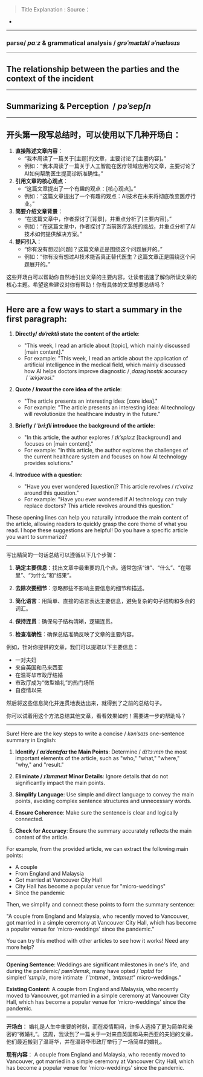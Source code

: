 > Title Explanation : 
> Source：



- 

---

### parse/ _pɑːz_  &  grammatical analysis / _ɡrəˈmætɪkl əˈnæləsɪs_




-----
## The relationship between the parties and the context of the incident



----


 ## Summarizing & Perception  / _pəˈsepʃn_

---


## 开头第一段写总结时，可以使用以下几种开场白：

1. **直接陈述文章内容**：
    - “我本周读了一篇关于[主题]的文章，主要讨论了[主要内容]。”
    - 例如：“我本周读了一篇关于人工智能在医疗领域应用的文章，主要讨论了AI如何帮助医生提高诊断准确性。”
2. **引用文章的核心观点**：
    - “这篇文章提出了一个有趣的观点：[核心观点]。”
    - 例如：“这篇文章提出了一个有趣的观点：AI技术在未来将彻底改变医疗行业。”
3. **简要介绍文章背景**：
    - “在这篇文章中，作者探讨了[背景]，并重点分析了[主要内容]。”
    - 例如：“在这篇文章中，作者探讨了当前医疗系统的挑战，并重点分析了AI技术如何提供解决方案。”
4. **提问引入**：
    - “你有没有想过[问题]？这篇文章正是围绕这个问题展开的。”
    - 例如：“你有没有想过AI技术能否真正替代医生？这篇文章正是围绕这个问题展开的。”

这些开场白可以帮助你自然地引出文章的主要内容，让读者迅速了解你所读文章的核心主题。希望这些建议对你有帮助！你有具体的文章想要总结吗？

----


## Here are a few ways to start a summary in the first paragraph:

1. **Directly/ _dəˈrektli_ state the content of the article**:
   - "This week, I read an article about [topic], which mainly discussed [main content]."
   - For example: "This week, I read an article about the application of artificial intelligence in the medical field, which mainly discussed how AI helps doctors improve diagnostic / _ˌdaɪəɡˈnɒstɪk_  accuracy  / _ˈækjərəsi_."

2. **Quote / _kwəʊt_ the core idea of the article**:
   - "The article presents an interesting idea: [core idea]."
   - For example: "The article presents an interesting idea: AI technology will revolutionize the healthcare industry in the future."

3. **Briefly  / _ˈbriːfli_ introduce the background of the article**:
   - "In this article, the author explores / _ɪkˈsplɔːz_ [background] and focuses on [main content]."
   - For example: "In this article, the author explores the challenges of the current healthcare system and focuses on how AI technology provides solutions."

4. **Introduce with a question**:
   - "Have you ever wondered [question]? This article revolves / _rɪˈvɒlvz_ around this question."
   - For example: "Have you ever wondered if AI technology can truly replace doctors? This article revolves around this question."

These opening lines can help you naturally introduce the main content of the article, allowing readers to quickly grasp the core theme of what you read. I hope these suggestions are helpful! Do you have a specific article you want to summarize?

---


写出精简的一句话总结可以遵循以下几个步骤：

1. **确定主要信息**：找出文章中最重要的几个点。通常包括“谁”、“什么”、“在哪里”、“为什么”和“结果”。

2. **去除次要细节**：忽略那些不影响主要信息的细节和描述。

3. **简化语言**：用简单、直接的语言表达主要信息，避免复杂的句子结构和多余的词汇。

4. **保持连贯**：确保句子结构清晰，逻辑连贯。

5. **检查准确性**：确保总结准确反映了文章的主要内容。

例如，针对你提供的文章，我们可以提取以下主要信息：
- 一对夫妇
- 来自英国和马来西亚
- 在温哥华市政厅结婚
- 市政厅成为“微型婚礼”的热门场所
- 自疫情以来

然后将这些信息简化并连贯地表达出来，就得到了之前的总结句子。

你可以试着用这个方法总结其他文章，看看效果如何！需要进一步的帮助吗？

---

Sure! Here are the key steps to write a concise / _kənˈsaɪs_ one-sentence summary in English:

1. **Identify / _aɪˈdentɪfaɪ_ the Main Points**: Determine / _dɪˈtɜːmɪn_ the most important elements of the article, such as "who," "what," "where," "why," and "result."

2. **Eliminate / _ɪˈlɪmɪneɪt_ Minor Details**: Ignore details that do not significantly impact the main points.

3. **Simplify Language**: Use simple and direct language to convey the main points, avoiding complex sentence structures and unnecessary words.

4. **Ensure Coherence**: Make sure the sentence is clear and logically connected.

5. **Check for Accuracy**: Ensure the summary accurately reflects the main content of the article.

For example, from the provided article, we can extract the following main points:
- A couple
- From England and Malaysia
- Got married at Vancouver City Hall
- City Hall has become a popular venue for "micro-weddings"
- Since the pandemic

Then, we simplify and connect these points to form the summary sentence:

"A couple from England and Malaysia, who recently moved to Vancouver, got married in a simple ceremony at Vancouver City Hall, which has become a popular venue for 'micro-weddings' since the pandemic."

You can try this method with other articles to see how it works! Need any more help?

----



**Opening Sentence**:
Weddings are significant milestones in one's life, and during the pandemic/ _pænˈdemɪk_, many have opted / _ˈɒptɪd_ for simpler/ _ˈsɪmplə_, more intimate  / _ˈɪntɪmət , ˈɪntɪmeɪt_" micro-weddings." 

**Existing Content**:
A couple from England and Malaysia, who recently moved to Vancouver, got married in a simple ceremony at Vancouver City Hall, which has become a popular venue for 'micro-weddings' since the pandemic.



----
**开场白**：
婚礼是人生中重要的时刻，而在疫情期间，许多人选择了更为简单和亲密的“微婚礼”。这周，我读到了一篇关于一对来自英国和马来西亚的夫妇的文章，他们最近搬到了温哥华，并在温哥华市政厅举行了一场简单的婚礼。

**现有内容**：
A couple from England and Malaysia, who recently moved to Vancouver, got married in a simple ceremony at Vancouver City Hall, which has become a popular venue for 'micro-weddings' since the pandemic.

